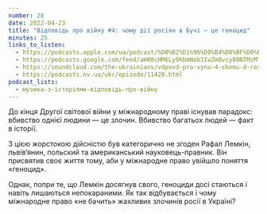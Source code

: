 ```yaml
---
number: 28
date: 2022-04-23
title: "Відповідь про війну #4: чому дії росіян в Бучі – це геноцид"
minutes: 25
links_to_listen:
  - https://podcasts.apple.com/ua/podcast/%D0%B2%D1%96%D0%B4%D0%BF%D0%BE%D0%B2%D1%96%D0%B4%D1%8C-%D0%BF%D1%80%D0%BE-%D0%B2%D1%96%D0%B9%D0%BD%D1%83-4-%D1%87%D0%BE%D0%BC%D1%83-%D0%B4%D1%96%D1%97-%D1%80%D0%BE%D1%81%D1%96%D1%8F%D0%BD-%D0%B2-%D0%B1%D1%83%D1%87%D1%96-%D1%86%D0%B5-%D0%B3%D0%B5%D0%BD%D0%BE%D1%86%D0%B8%D0%B4/id1546083745?i=1000558457232
  - https://podcasts.google.com/feed/aHR0cHM6Ly9hbmNob3IuZm0vcy80NTMzMTgxMC9wb2RjYXN0L3Jzcw/episode/ZDZlMmEyZjgtMzNhYS00ODg3LThiMjYtODNmNzk1NzhhN2M5
  - https://soundcloud.com/the-ukrainians/vdpovd-pro-vynu-4-chomu-d-rosyan-v-buch-tse-genotsid?in=the-ukrainians/sets/muzykazist
  - https://podcasts.nv.ua/ukr/episode/11428.html
podcast_lists:
  - музика-з-історіями-відповідь-про-війну
---
```


До кінця Другої світової війни у міжнародному праві існував парадокс: вбивство
однієї людини — це злочин. Вбивство багатьох людей — факт в історії.

З цією жорстокою дійсністю був категорично не згоден Рафал Лемкін, львів‘янин,
польский та американський науковець-правник. Він присвятив своє життя тому, аби
у міжнародне право увійшло поняття «геноцид».

Однак, попри те, що Лемкін досягнув свого, геноциди досі стаються і навіть
лишаються непокараними. Як так відбувається і чому міжнародне право «не бачить»
жахливих злочинів росії в Україні?
